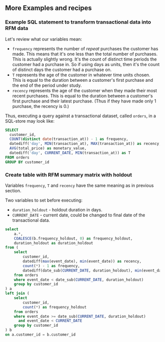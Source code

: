 ## More Examples and recipes

### Example SQL statement to transform transactional data into RFM data

Let's review what our variables mean:

- `frequency` represents the number of *repeat* purchases the customer has made. This means that it's one less than the total number of purchases. This is actually slightly wrong. It's the count of distinct time periods the customer had a purchase in. So if using days as units, then it's the count of distinct days the customer had a purchase on.   
- `T` represents the age of the customer in whatever time units chosen. This is equal to the duration between a customer's first purchase and the end of the period under study.
- `recency` represents the age of the customer when they made their most recent purchases. This is equal to the duration between a customer's first purchase and their latest purchase. (Thus if they have made only 1 purchase, the recency is 0.)

Thus, executing a query against a transactional dataset, called `orders`, in a SQL-store may look like:

```sql
SELECT
  customer_id,
  COUNT(distinct date(transaction_at)) - 1 as frequency,
  datediff('day', MIN(transaction_at), MAX(transaction_at)) as recency,
  AVG(total_price) as monetary_value,
  datediff('day', CURRENT_DATE, MIN(transaction_at)) as T
FROM orders
GROUP BY customer_id
```

### Create table with RFM summary matrix with holdout

Variables `frequency`, `T` and `recency` have the same meaning as in previous section.

Two variables to set before executing:

- `duration_holdout` - holdout duration in days.
- `CURRENT_DATE` - current date, could be changed to final date of the transactional data.

```sql
select
    a.*,
    COALESCE(b.frequency_holdout, 0) as frequency_holdout,
    duration_holdout as duration_holdout
from (
    select
        customer_id,
        datediff(max(event_date), min(event_date)) as recency,
        count(*) - 1 as frequency,
        datediff(date_sub(CURRENT_DATE, duration_holdout), min(event_date)) as T
    from orders
    where event_date < date_sub(CURRENT_DATE, duration_holdout)
    group by customer_id
) a
left join (
    select
        customer_id,
        count(*) as frequency_holdout
    from orders
    where event_date >= date_sub(CURRENT_DATE, duration_holdout)
      and event_date < CURRENT_DATE
    group by customer_id
) b
on a.customer_id = b.customer_id
```
